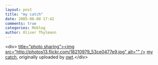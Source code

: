 ```yaml
---
layout: post
title: "my catch"
date: 2005-06-08 17:42
comments: true
categories: Moblog
author: Oliver Thylmann
---
```



&lt;div&gt;	[ title=&quot;photo sharing&quot;&gt;&lt;img src=&quot;http://photos13.flickr.com/18210979_53ce0477e9.jpg&quot; alt=&quot;&quot; /&gt;](http://www.flickr.com/photos/oliver/18210979/)	[my catch](http://www.flickr.com/photos/oliver/18210979/), originally uploaded by [owt](http://www.flickr.com/people/oliver/).&lt;/div&gt;					


